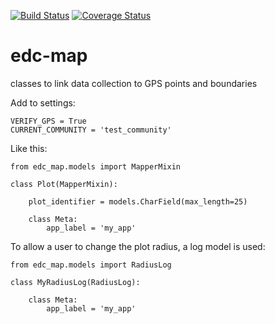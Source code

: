 [![Build Status](https://travis-ci.org/botswana-harvard/edc-map.svg?branch=master)](https://travis-ci.org/botswana-harvard/edc-map) [![Coverage Status](https://coveralls.io/repos/github/botswana-harvard/edc-map/badge.svg?branch=develop)](https://coveralls.io/github/botswana-harvard/edc-map?branch=develop)

# edc-map

classes to link data collection to GPS points and boundaries


Add to settings:

	VERIFY_GPS = True
	CURRENT_COMMUNITY = 'test_community'
	
Like this:

	from edc_map.models import MapperMixin
	
	class Plot(MapperMixin):
	
		plot_identifier = models.CharField(max_length=25)

		class Meta:
			app_label = 'my_app'
			
To allow a user to change the plot radius, a log model is used:

	from edc_map.models import RadiusLog
	
	class MyRadiusLog(RadiusLog):
		
		class Meta:
    		app_label = 'my_app'
